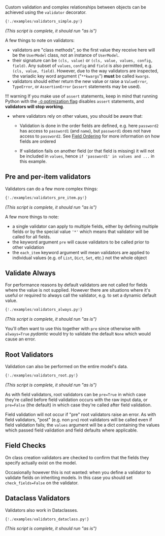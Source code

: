 Custom validation and complex relationships between objects can be achieved using the `validator` decorator.

```py
{!./examples/validators_simple.py!}
```
_(This script is complete, it should run "as is")_

A few things to note on validators:

* validators are "class methods", so the first value they receive here will be the `UserModel` class, not an instance
  of `UserModel`.
* their signature can be `(cls, value)` or `(cls, value, values, config, field)`. Any subset of
  `values`, `config` and `field` is also permitted, e.g. `(cls, value, field)`. However, due to the way
  validators are inspected, the variadic key word argument ("``**kwargs``") **must** be called `kwargs`.
* validators should either return the new value or raise a `ValueError`, `TypeError`, or `AssertionError`
  (``assert`` statements may be used).

!!! warning
    If you make use of `assert` statements, keep in mind that running
    Python with the [`-O` optimization flag](https://docs.python.org/3/using/cmdline.html#cmdoption-o)
    disables `assert` statements, and **validators will stop working**.

* where validators rely on other values, you should be aware that:

    - Validation is done in the order fields are defined, e.g. here `password2` has access to `password1`
      (and `name`), but `password1` does not have access to `password2`. See [Field Ordering](models.md#field-ordering)
      for more information on how fields are ordered

    - If validation fails on another field (or that field is missing) it will not be included in `values`, hence
      `if 'password1' in values and ...` in this example.

## Pre and per-item validators

Validators can do a few more complex things:

```py
{!./examples/validators_pre_item.py!}
```
_(This script is complete, it should run "as is")_

A few more things to note:

* a single validator can apply to multiple fields, either by defining multiple fields or by the special value `'*'`
  which means that validator will be called for all fields.
* the keyword argument `pre` will cause validators to be called prior to other validation
* the `each_item` keyword argument will mean validators are applied to individual values
  (e.g. of `List`, `Dict`, `Set`, etc.) not the whole object

## Validate Always

For performance reasons by default validators are not called for fields where the value is not supplied.
However there are situations where it's useful or required to always call the validator, e.g.
to set a dynamic default value.

```py
{!./examples/validators_always.py!}
```
_(This script is complete, it should run "as is")_

You'll often want to use this together with `pre` since otherwise with `always=True`
*pydantic* would try to validate the default `None` which would cause an error.

## Root Validators

Validation can also be performed on the entire model's data.

```py
{!./examples/validators_root.py!}
```
_(This script is complete, it should run "as is")_

As with field validators, root validators can be `pre=True` in which case they're called before field
validation occurs with the raw input data, or `pre=False` (the default) in which case
they're called after field validation.

Field validation will not occur if "pre" root validators raise an error. As with field validators,
"post" (e.g. non `pre`) root validators will be called even if field validation fails; the `values` argument will
be a dict containing the values which passed field validation and field defaults where applicable.

## Field Checks

On class creation validators are checked to confirm that the fields they specify actually exist on the model.

Occasionally however this is not wanted: when you define a validator to validate fields on inheriting models.
In this case you should set `check_fields=False` on the validator.

## Dataclass Validators

Validators also work in Dataclasses.

```py
{!./examples/validators_dataclass.py!}
```
_(This script is complete, it should run "as is")_
